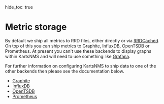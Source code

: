 hide_toc: true

# Metric storage

By default we ship all metrics to RRD files, either directly or via
[RRDCached](RRDCached.md). On top of this  you can ship metrics to
Graphite, InfluxDB, OpenTSDB or Prometheus. At present you can't use
these backends to display graphs within KartsNMS and will need to use
something like [Grafana](https://grafana.com/).

For further information on configuring KartsNMS to ship data to one of
the other backends then please see the documentation below.

- [Graphite](metrics/Graphite.md)
- [InfluxDB](metrics/InfluxDB.md)
- [OpenTSDB](metrics/OpenTSDB.md)
- [Prometheus](metrics/Prometheus.md)
